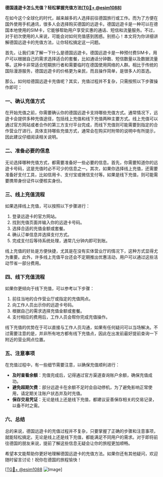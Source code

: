 **德国遠遊卡怎么充值？轻松掌握充值方法[[TG💪+ @esim1088](https://t.me/s/esim1088)]**

在如今这个全球化的时代，越来越多的人选择前往德国旅行或工作。而为了方便在国外使用手机通讯，很多人会选择购买德国的远遊卡。德国远遊卡是一种可以在德国本地使用的SIM卡，它能够帮助用户享受实惠的通话、短信和流量服务。不过，对于初次使用的人来说，可能会对如何充值感到困惑。别担心！本文将为你详细讲解德国远遊卡的充值方法，让你轻松搞定这一问题。

首先，让我们来了解一下什么是德国远遊卡。德国远遊卡是一种预付费SIM卡，用户可以根据自己的需求选择适合的套餐，比如通话分钟数、短信数量以及数据流量等。这种卡非常适合短期旅行者和需要临时在德国使用网络的人群。相比于传统的国际漫游服务，德国远遊卡的价格更为亲民，而且操作简单，是很多人的首选。

那么，如何给德国远遊卡充值呢？其实，充值过程并不复杂，只需按照以下步骤操作即可：

### **一、确认充值方式**
在开始充值之前，你需要确认你的德国远遊卡支持哪些充值方式。通常情况下，远遊卡会提供多种充值途径，包括线上充值和线下充值两种主要方式。线上充值可以通过官方网站或者合作的第三方支付平台完成，而线下充值则可能需要到指定的合作营业厅进行。具体支持哪些充值方式，通常会在购买时附带的说明中有所提示，因此建议仔细阅读相关说明。

### **二、准备必要的信息**
无论选择哪种充值方式，都需要准备好一些必要的信息。首先，你需要知道你的远遊卡号码，这是充值时必不可少的信息之一。其次，如果你选择线上充值，还需要准备好支付工具，比如信用卡、支付宝或微信支付等。如果是线下充值，则可能需要携带身份证件以便核实身份。

### **三、线上充值流程**
如果选择线上充值，可以按照以下步骤进行：
1. 登录远遊卡的官方网站。
2. 找到充值页面并输入你的远遊卡号码。
3. 选择合适的充值金额或套餐。
4. 确认订单信息并选择支付方式。
5. 完成支付后等待系统处理，通常几分钟内即可到账。

线上充值的好处是方便快捷，尤其是在没有实体营业厅的情况下，这种方式显得尤为重要。此外，许多线上充值平台还会不定期推出优惠活动，用户可以通过这些活动节省一部分费用。

### **四、线下充值流程**
如果你更倾向于线下充值，可以参考以下步骤：
1. 前往当地的合作营业厅或指定的充值网点。
2. 向工作人员出示你的远遊卡号码。
3. 根据自己的需求选择充值金额或套餐。
4. 支付相应的费用后，工作人员会帮你完成充值操作。

线下充值的优势在于可以直接与工作人员沟通，如果有任何疑问可以当场解决。不过需要注意的是，并非所有地方都有线下充值点，因此在出发前最好提前查询一下附近的营业网点位置。

### **五、注意事项**
在充值过程中，有一些细节需要注意，以确保充值顺利进行：
- **及时查看余额**：充值完成后，记得通过官方渠道查询账户余额，确保充值成功。
- **避免超期欠费**：部分远遊卡在余额不足时会自动停机，为了避免影响正常使用，请定期关注账户状态并及时充值。
- **保存交易凭证**：无论是线上还是线下充值，都建议妥善保存相关的交易记录，以备不时之需。

### **六、总结**
总的来说，德国远遊卡的充值过程并不复杂，只要掌握了正确的步骤和注意事项，就能轻松搞定。无论是线上还是线下充值，都能满足不同用户的需求。对于即将前往德国的朋友来说，提前了解这些信息无疑会让你的旅程更加顺畅。

希望本文能帮助你更好地理解德国远遊卡的充值方法。如果你还有其他疑问，欢迎随时留言讨论！祝你在德国的旅程愉快！

[[TG💪+ @esim1088](https://t.me/s/esim1088) ![Image](https://i.postimg.cc/4NQfJmqS/Snipaste-2025-05-13-00-14-12.png)]